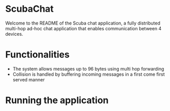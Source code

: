 # ScubaChat
Welcome to the README of the Scuba chat application, a fully distributed multi-hop ad-hoc chat application that enables communication between 4 devices.

# Functionalities
* The system allows messages up to 96 bytes using multi hop forwarding
* Collision is handled by buffering incoming messages in a first come first served manner


# Running the application
